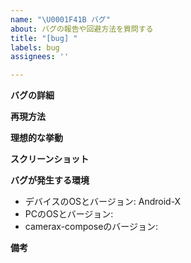 ```yaml
---
name: "\U0001F41B バグ"
about: バグの報告や回避方法を質問する
title: "[bug] "
labels: bug
assignees: ''

---
```


**バグの詳細**


**再現方法**


**理想的な挙動**


**スクリーンショット**


**バグが発生する環境**
- デバイスのOSとバージョン: Android-X 
- PCのOSとバージョン: 
- camerax-composeのバージョン: 


**備考**
